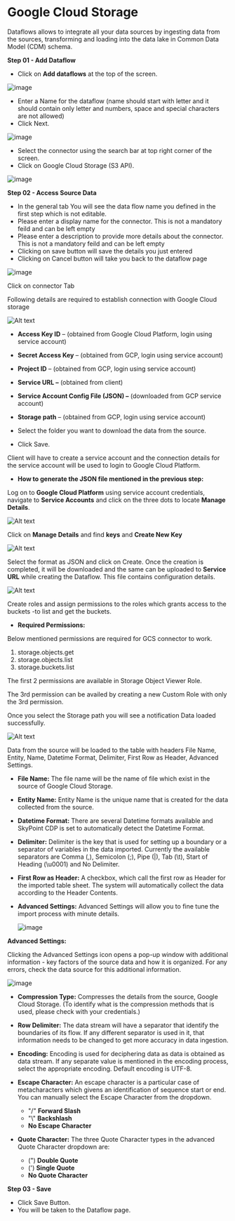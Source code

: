 # **Google Cloud Storage**

Dataflows allows to integrate all your data sources by ingesting data from the sources, transforming and loading into the data lake in Common Data Model (CDM) schema.

**Step 01 - Add Dataflow**

- Click on **Add dataflows** at the top of the screen.

![image](https://user-images.githubusercontent.com/93347291/145796781-d163203f-1502-4973-8f7f-512690c2280a.png?raw=true)

  - Enter a Name for the dataflow (name should start with letter and it should contain only letter and numbers, space and special characters are not allowed)
  - Click Next.

![image](https://user-images.githubusercontent.com/93347291/145797129-3d91fdc3-6a29-486d-a254-5717a5a66109.png?raw=true)


  - Select the connector using the search bar at top right corner of the screen.
  - Click on Google Cloud Storage (S3 API).

![image](https://user-images.githubusercontent.com/93347291/145796240-eb119299-e45c-45de-8b98-f87812400d5d.png?raw=true)


**Step 02 - Access Source Data**

- In the general tab You will see the data flow name you defined in the first step which is not editable.
- Please enter a display name for the connector. This is not a mandatory feild and can be left empty
- Please enter a description to provide more details about the connector. This is not a mandatory feild and can be left empty
- Clicking on save button will save the details you just entered
- Clicking on Cancel button will take you back to the dataflow page

![image](https://user-images.githubusercontent.com/93347291/145798277-9f72112e-b384-47fb-aa98-7627bbd5d720.png?raw=true)

Click on connector Tab

Following details are required to establish connection with Google Cloud storage

![Alt text](https://github.com/skypointcloud/platform/blob/master/docs/doc_snippets/File_loaded.png?raw=true)

- **Access Key ID** – (obtained from Google Cloud Platform, login using service account)
- **Secret Access Key** – (obtained from GCP, login using service account)
- **Project ID** – (obtained from GCP, login using service account)
- **Service URL –** (obtained from client)
- **Service Account Config File (JSON) –** (downloaded from GCP service account)
- **Storage path** – (obtained from GCP, login using service account)

- Select the folder you want to download the data from the source.
- Click Save.

Client will have to create a service account and the connection details for the service account will be used to login to Google Cloud Platform.

- **How to generate the JSON file mentioned in the previous step:**

Log on to **Google Cloud Platform** using service account credentials, navigate to **Service Accounts** and click on the three dots to locate **Manage Details**.

![Alt text](https://github.com/skypointcloud/platform/blob/master/docs/doc_snippets/GCP_Manage_Details.png?raw=true)

Click on **Manage Details** and find **keys** and **Create New Key**

![Alt text](https://github.com/skypointcloud/platform/blob/master/docs/doc_snippets/Key_creation.png?raw=true)


Select the format as JSON and click on Create. Once the creation is completed, it will be downloaded and the same can be uploaded to **Service URL** while creating the Dataflow. This file contains configuration details.

![Alt text](https://github.com/skypointcloud/platform/blob/master/docs/doc_snippets/JSON_file.png?raw=true)

Create roles and assign permissions to the roles which grants access to the buckets -to list and get the buckets.

- **Required Permissions:**

Below mentioned permissions are required for GCS connector to work.

1. storage.objects.get
2. storage.objects.list
3. storage.buckets.list

The first 2 permissions are available in Storage Object Viewer Role.

The 3rd permission can be availed by creating a new Custom Role with only the 3rd permission.

Once you select the Storage path you will see a notification Data loaded successfully.

![Alt text](https://github.com/skypointcloud/platform/blob/master/docs/doc_snippets/Data_Loaded.png?raw=true)

Data from the source will be loaded to the table with headers File Name, Entity, Name, Datetime Format, Delimiter, First Row as Header, Advanced Settings.

- **File Name:**
The file name will be the name of file which exist in the source of Google Cloud Storage.
- **Entity Name:**
 Entity Name is the unique name that is created for the data collected from the source.
- **Datetime Format:**
 There are several Datetime formats available and SkyPoint CDP is set to automatically detect the Datetime Format.
- **Delimiter:**
 Delimiter is the key that is used for setting up a boundary or a separator of variables in the data imported. Currently the available separators are Comma (,), Semicolon (;), Pipe (|), Tab (\t), Start of Heading (\u0001) and No Delimiter.
- **First Row as Header:**
 A checkbox, which call the first row as Header for the imported table sheet. The system will automatically collect the data according to the Header Contents.
- **Advanced Settings:**
 Advanced Settings will allow you to fine tune the import process with minute details.
 
  ![image](https://user-images.githubusercontent.com/93347291/145802278-1e4872a6-b4da-4a04-9532-411a45c917d8.png?raw=true)

**Advanced Settings:**

Clicking the Advanced Settings icon opens a pop-up window with additional information - key factors of the source data and how it is organized. For any errors, check the data source for this additional information.

![image](https://user-images.githubusercontent.com/93347291/145800950-7719c28e-4264-4306-85ba-a76e76b7c26f.png?raw=true)

- **Compression Type:**
Compresses the details from the source, Google Cloud Storage. (To identify what is the compression methods that is used, please check with your credentials.)
- **Row Delimiter:**
The data stream will have a separator that identify the boundaries of its flow. If any different separator is used in it, that information needs to be changed to get more accuracy in data ingestion.
- **Encoding:**
Encoding is used for deciphering data as data is obtained as data stream. If any separate value is mentioned in the encoding process, select the appropriate encoding. Default encoding is UTF-8.
- **Escape Character:**
An escape character is a particular case of metacharacters which givens an identification of sequence start or end. You can manually select the Escape Character from the dropdown.

    - \"/" **Forward Slash**
    - "\\" **Backshlash**
    - **No Escape Character**
- **Quote Character:**
The three Quote Character types in the advanced Quote Character dropdown are:

    - (") **Double Quote**
    - (') **Single Quote**
    - **No Quote Character**

**Step 03 - Save**

- Click Save Button.
- You will be taken to the Dataflow page.
